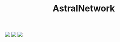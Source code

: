 <!-- ![alt text](https://github.com/AstralNetwork/AstralNetwork/blob/main/a.png?raw=true) -->

<header>
    <h1 align="center">AstralNetwork</h1>
</header>
<img align="center" src="https://cdn.discordapp.com/attachments/943126932478906442/955675546400981042/IMG_7672.gif" />
<!-- <a href="-">
    <img align="center" src="https://i.pinimg.com/originals/65/ab/8d/65ab8dccc16162edc54a6f5f60eb4b85.gif" />
</a> -->

<!--  -->
<a href="-">
  <img align="center" src="https://github-readme-stats.vercel.app/api?username=AstralNetwork&show_icons=true&theme=tokyonight" />
</a>
<a href="-">
  <img align="center" src="https://github-readme-stats.vercel.app/api/top-langs/?username=AstralNetwork&langs_count=8" />
</a>

<!-- ![myst](https://github-readme-stats.vercel.app/api?username=AstralNetwork&show_icons=true&theme=tokyonight)
 -->
<!--  -->
<!-- <header>
    <h1 align="center">Contacts</h1>
</header>
<a href="https://discord.com/channels/@me/839018926888189984">
  <img align="center" src="https://img.shields.io/discord/918101254998216796?color=%235865F2&label=Discord&style=for-the-badge" alt="Discord"/>
</a>
<a href="https://api.whatsapp.com/send?phone=601110185170&text=Hi">
  <img align="center" src="https://img.shields.io/badge/WhatsApp-25D366?style=for-the-badge&logo=whatsapp&logoColor=white" alt="WhatsApp"/>
</a>
<a href="https://mail.google.com/mail/?view=cm&fs=1&to=irfakimu@gmail.com&su=SUBJECT&body=hi&bcc=idk@yahoo.com">
  <img align="center" src="https://img.shields.io/badge/Gmail-D14836?style=for-the-badge&logo=gmail&logoColor=white" alt="Gmail"/>
</a> -->

<!-- [![Discord](https://img.shields.io/discord/918101254998216796?color=%235865F2&label=Discord&style=for-the-badge)](https://discord.com/channels/@me/839018926888189984) -->
<!-- [![WhatsApp](https://img.shields.io/badge/WhatsApp-25D366?style=for-the-badge&logo=whatsapp&logoColor=white)](https://api.whatsapp.com/send?phone=601110185170&text=Hi)
[![Gmail](https://img.shields.io/badge/Gmail-D14836?style=for-the-badge&logo=gmail&logoColor=white)](https://mail.google.com/mail/?view=cm&fs=1&to=irfakimu@gmail.com&su=SUBJECT&body=hi&bcc=idk@yahoo.com) -->
<!--
